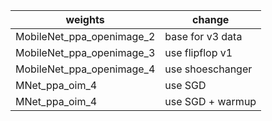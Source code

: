 | weights                 | change             |
|-------------------------|--------------------|
|MobileNet_ppa_openimage_2| base for v3 data   |
|MobileNet_ppa_openimage_3| use flipflop v1    |
|MobileNet_ppa_openimage_4| use shoeschanger   |
|MNet_ppa_oim_4           | use SGD            |
|MNet_ppa_oim_4           | use SGD + warmup   |


